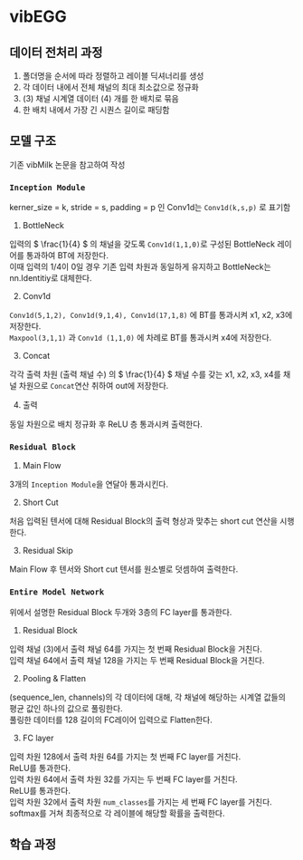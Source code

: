 # vibEGG

## 데이터 전처리 과정
1. 폴더명을 순서에 따라 정렬하고 레이블 딕셔너리를 생성
2. 각 데이터 내에서 전체 채널의 최대 최소값으로 정규화
3. (3) 채널 시계열 데이터 (4) 개를 한 배치로 묶음
4. 한 배치 내에서 가장 긴 시퀀스 길이로 패딩함

## 모델 구조
기존 vibMilk 논문을 참고하여 작성



### `Inception Module`

kerner_size = k, stride = s, padding = p 인 Conv1d는 `Conv1d(k,s,p)` 로 표기함

1. BottleNeck

입력의 $` \frac{1}{4} `$ 의 채널을 갖도록 `Conv1d(1,1,0)`로 구성된 BottleNeck 레이어를 통과하여 BT에 저장한다.   
이때 입력의 1/4이 0일 경우 기존 입력 차원과 동일하게 유지하고 BottleNeck는 nn.Identitiy로 대체한다.


2. Conv1d

`Conv1d(5,1,2), Conv1d(9,1,4), Conv1d(17,1,8)` 에 BT를 통과시켜 x1, x2, x3에 저장한다.   
`Maxpool(3,1,1)` 과 `Conv1d (1,1,0)` 에 차례로 BT를 통과시켜 x4에 저장한다.


3. Concat

각각 출력 차원 (출력 채널 수) 의 $` \frac{1}{4} `$ 채널 수를 갖는 x1, x2, x3, x4를 채널 차원으로 `Concat`연산 취하여 out에 저장한다.


4. 출력 

동일 차원으로 배치 정규화 후 ReLU 층 통과시켜 출력한다.



### `Residual Block`

1. Main Flow

3개의 `Inception Module`을 연달아 통과시킨다.


2. Short Cut

처음 입력된 텐서에 대해 Residual Block의 출력 형상과 맞추는 short cut 연산을 시행한다.


3. Residual Skip

Main Flow 후 텐서와 Short cut 텐서를 원소별로 덧셈하여 출력한다.



### `Entire Model Network`

위에서 설명한 Residual Block 두개와 3층의 FC layer를 통과한다.

1. Residual Block

입력 채널 (3)에서 출력 채널 64를 가지는 첫 번째 Residual Block을 거친다.   
입력 채널 64에서 출력 채널 128을 가지는 두 번째 Residual Block을 거친다.

2. Pooling & Flatten

(sequence_len, channels)의 각 데이터에 대해, 각 채널에 해당하는 시계열 값들의 평균 값인 하나의 값으로 풀링한다.   
풀링한 데이터를 128 길이의 FC레이어 입력으로 Flatten한다.

3. FC layer

입력 차원 128에서 출력 차원 64를 가지는 첫 번째 FC layer를 거친다.   
ReLU를 통과한다.   
입력 차원 64에서 출력 차원 32를 가지는 두 번째 FC layer를 거친다.   
ReLU를 통과한다.   
입력 차원 32에서 출력 차원 `num_classes`를 가지는 세 번째 FC layer를 거친다.   
softmax를 거쳐 최종적으로 각 레이블에 해당할 확률을 출력한다.

## 학습 과정




